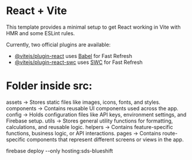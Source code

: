# React + Vite

This template provides a minimal setup to get React working in Vite with HMR and some ESLint rules.

Currently, two official plugins are available:

- [@vitejs/plugin-react](https://github.com/vitejs/vite-plugin-react/blob/main/packages/plugin-react/README.md) uses [Babel](https://babeljs.io/) for Fast Refresh
- [@vitejs/plugin-react-swc](https://github.com/vitejs/vite-plugin-react-swc) uses [SWC](https://swc.rs/) for Fast Refresh





# Folder inside src:
assets → Stores static files like images, icons, fonts, and styles.
components → Contains reusable UI components used across the app.
config → Holds configuration files like API keys, environment settings, and Firebase setup.
utils → Stores general utility functions for formatting, calculations, and reusable logic.
helpers → Contains feature-specific functions, business logic, or API interactions.
pages → Contains route-specific components that represent different screens or views in the app.

 firebase deploy --only hosting:sds-blueshift